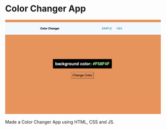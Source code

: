 # Color Changer App

![](Color-changer-photo.png)

Made a Color Changer App using HTML, CSS and JS.
